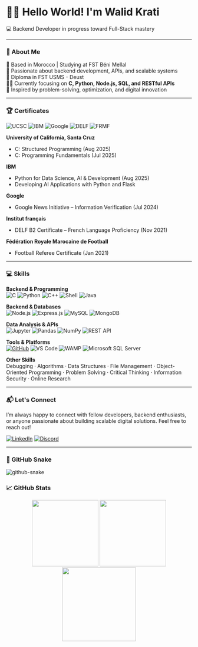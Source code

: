 # 👋🏼 Hello World! I'm Walid Krati  
💻 Backend Developer in progress toward Full-Stack mastery  

---

### 🚀 About Me
📍 Based in Morocco | Studying at FST Béni Mellal  
🌱 Passionate about backend development, APIs, and scalable systems  
📜 Diploma in FST USMS - Deust        
👨‍💻 Currently focusing on **C, Python, Node.js, SQL, and RESTful APIs**  
🌿 Inspired by problem-solving, optimization, and digital innovation  

---

### 🏆 Certificates
![UCSC](https://img.shields.io/badge/University_of_California_Santa_Cruz-0033A0?style=for-the-badge&logo=university&logoColor=white)
![IBM](https://img.shields.io/badge/IBM-006699?style=for-the-badge&logo=ibm&logoColor=white)
![Google](https://img.shields.io/badge/Google-4285F4?style=for-the-badge&logo=google&logoColor=white)
![DELF](https://img.shields.io/badge/DELF_B2-F7DF1E?style=for-the-badge)
![FRMF](https://img.shields.io/badge/FRMF-FF0000?style=for-the-badge)

**University of California, Santa Cruz**  
- C: Structured Programming (Aug 2025)  
- C: Programming Fundamentals (Jul 2025)  

**IBM**  
- Python for Data Science, AI & Development (Aug 2025)
- Developing AI Applications with Python and Flask  

**Google**  
- Google News Initiative – Information Verification (Jul 2024)  

**Institut français**  
- DELF B2 Certificate – French Language Proficiency (Nov 2021)  

**Fédération Royale Marocaine de Football**  
- Football Referee Certificate (Jan 2021)  

---

### 💻 Skills

**Backend & Programming**  
![C](https://img.shields.io/badge/C-00599C?style=for-the-badge&logo=c&logoColor=white)
![Python](https://img.shields.io/badge/Python-3776AB?style=for-the-badge&logo=python&logoColor=white)
![C++](https://img.shields.io/badge/C++-00599C?style=for-the-badge&logo=c%2B%2B&logoColor=white)
![Shell](https://img.shields.io/badge/Shell-121011?style=for-the-badge&logo=gnu-bash&logoColor=white)
![Java](https://img.shields.io/badge/Java-007396?style=for-the-badge&logo=java&logoColor=white)

**Backend & Databases**  
![Node.js](https://img.shields.io/badge/Node.js-339933?style=for-the-badge&logo=node.js&logoColor=white)
![Express.js](https://img.shields.io/badge/Express.js-000000?style=for-the-badge&logo=express&logoColor=white)
![MySQL](https://img.shields.io/badge/MySQL-4479A1?style=for-the-badge&logo=mysql&logoColor=white)
![MongoDB](https://img.shields.io/badge/MongoDB-47A248?style=for-the-badge&logo=mongodb&logoColor=white)

**Data Analysis & APIs**  
![Jupyter](https://img.shields.io/badge/Jupyter-F37626?style=for-the-badge&logo=jupyter&logoColor=white)
![Pandas](https://img.shields.io/badge/Pandas-150458?style=for-the-badge&logo=pandas&logoColor=white)
![NumPy](https://img.shields.io/badge/NumPy-013243?style=for-the-badge&logo=numpy&logoColor=white)
![REST API](https://img.shields.io/badge/REST-API-007ACC?style=for-the-badge)

**Tools & Platforms**  
[![GitHub](https://img.shields.io/badge/GitHub-181717?style=for-the-badge&logo=github&logoColor=white)](https://github.com/wkratos77/)
![VS Code](https://img.shields.io/badge/VS%20Code-007ACC?style=for-the-badge&logo=visual-studio-code&logoColor=white)
![WAMP](https://img.shields.io/badge/WAMP-FF5733?style=for-the-badge)
![Microsoft SQL Server](https://img.shields.io/badge/MSSQL-CC2927?style=for-the-badge&logo=microsoft-sql-server&logoColor=white)

**Other Skills**  
Debugging · Algorithms · Data Structures · File Management · Object-Oriented Programming · Problem Solving · Critical Thinking · Information Security · Online Research

---

### 📬 Let's Connect

I’m always happy to connect with fellow developers, backend enthusiasts, or anyone passionate about building scalable digital solutions. Feel free to reach out!

[![LinkedIn](https://img.shields.io/badge/LinkedIn-0077B5?style=for-the-badge&logo=linkedin&logoColor=white)](https://www.linkedin.com/in/walid-krati/) 
[![Discord](https://img.shields.io/badge/Discord-7289DA?style=for-the-badge&logo=discord&logoColor=white)](https://discord.com/users/li0771s)

---

### 🐍 GitHub Snake

<picture>
  <source media="(prefers-color-scheme: dark)" srcset="https://raw.githubusercontent.com/tobiasmeyhoefer/tobiasmeyhoefer/output/github-snake-dark.svg" />
  <source media="(prefers-color-scheme: light)" srcset="https://raw.githubusercontent.com/tobiasmeyhoefer/tobiasmeyhoefer/output/github-snake.svg" />
  <img alt="github-snake" src="https://raw.githubusercontent.com/tobiasmeyhoefer/tobiasmeyhoefer/output/github-snake.svg" />
</picture>

### 📈 GitHub Stats

<p align="center">
  <img height="180" src="https://github-readme-stats.vercel.app/api?username=wkratos77&show_icons=true&include_all_commits=true&count_private=true&theme=merko" />
  <img height="180" src="https://streak-stats.demolab.com?user=wkratos77&theme=merko&date_format=j%20M%5B%20Y%5D" />
  <img height="200" src="https://github-readme-stats.vercel.app/api/top-langs/?username=wkratos77&layout=compact&langs_count=10&count_private=true&theme=merko" />
</p>

